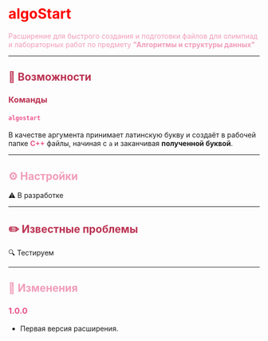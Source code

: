 # <span style="color: red">algoStart</span>

<span style="color: #F19CBB">Расширение для быстрого создания и подготовки файлов для олимпиад и лабораторных работ по предмету **"Алгоритмы и структуры данных"**</span>

---

## <span style="color: #bb3252">🔧 Возможности</span>

### <span style="color: #bb3252">Команды</span>

#### <span style="color: #eb548b">`algostart`</span>
В качестве аргумента принимает латинскую букву и создаёт в рабочей папке <span style="color: #eb548b">**C++**</span> файлы, начиная с `a` и заканчивая **полученной буквой**.

---

## <span style="color: #F19CBB">⚙️ Настройки</span>
⚠️ В разработке

---

## <span style="color: #bb3252">✏️ Известные проблемы</span>
🔍 Тестируем

---

## <span style="color: #F19CBB">📜 Изменения</span>

### <span style="color: #eb548b">1.0.0</span>
- Первая версия расширения.

